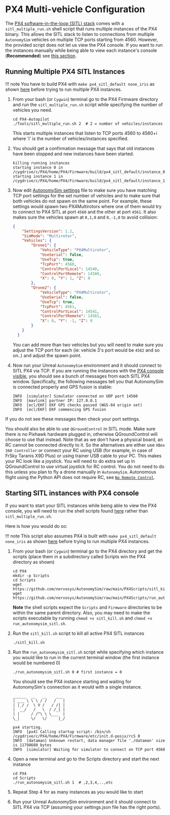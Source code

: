 # PX4 Multi-vehicle Configuration

The [PX4 software-in-the-loop (SITL) stack](px4_sitl.md) comes with a `sitl_multiple_run.sh` shell script that runs multiple instances of the PX4 binary. This allows the SITL stack to listen to connections from multiple `AutonomySim` vehicles on multiple TCP ports starting from 4560. However, the provided script does not let us view the PX4 console. If you want to run the instances manually while being able to view each instance's console (**Recommended**) see [this section](px4_multi_vehicle.md#starting-sitl-instances-with-px4-console).

## Running Multiple PX4 SITL Instances

!!! note
    You have to build PX4 with `make px4_sitl_default none_iris` as shown [here](px4_sitl.md#setting-up-px4-software-in-loop) before trying to run multiple PX4 instances.

1. From your bash (or `Cygwin`) terminal go to the PX4 Firmware directory and run the `sitl_multiple_run.sh` script while specifying the number of vehicles you need.
    ```shell
    cd PX4-Autopilot
    ./Tools/sitl_multiple_run.sh 2  # 2 = number of vehicles/instances 
    ```
    This starts multiple instances that listen to TCP ports 4560 to 4560+i where 'i' is the number of vehicles/instances specified.

2. You should get a confirmation message that says that old instances have been stopped and new instances have been started.
    ```shell
    killing running instances
    starting instance 0 in /cygdrive/c/PX4/home/PX4/Firmware/build/px4_sitl_default/instance_0
    starting instance 1 in /cygdrive/c/PX4/home/PX4/Firmware/build/px4_sitl_default/instance_1
    ```
3. Now edit [AutonomySim settings](settings.md) file to make sure you have matching TCP port settings for the set number of vehicles and to make sure that both vehicles do not spawn on the same point. For example, these settings would spawn two PX4Multirotors where one of them would try to connect to PX4 SITL at port `4560` and the other at port `4561`. It also makes sure the vehicles spawn at `0,1,0` and `0,-1,0` to avoid collision:
    ```json
    {
        "SettingsVersion": 1.2,
        "SimMode": "Multirotor",
        "Vehicles": {
            "Drone1": {
                "VehicleType": "PX4Multirotor",
                "UseSerial": false,
                "UseTcp": true,
                "TcpPort": 4560,
                "ControlPortLocal": 14540,
                "ControlPortRemote": 14580,
                "X": 0, "Y": 1, "Z": 0
            },
            "Drone2": {
                "VehicleType": "PX4Multirotor",
                "UseSerial": false,
                "UseTcp": true,
                "TcpPort": 4561,
                "ControlPortLocal": 14541,
                "ControlPortRemote": 14581,       
                "X": 0, "Y": -1, "Z": 0
            }
        }
      }
    ```
    You can add more than two vehicles but you will need to make sure you adjust the TCP port for each (ie: vehicle 3's port would be `4562` and so on..) and adjust the spawn point.

4. Now run your Unreal `AutonomySim` environment and it should connect to SITL PX4 via TCP. If you are running the instances with the [PX4 console visible](px4_multi_vehicle.md#Starting-sitl-instances-with-px4-console), you should see a bunch of messages from each SITL PX4 window. Specifically, the following messages tell you that AutonomySim is connected properly and GPS fusion is stable:
    ```shell
    INFO  [simulator] Simulator connected on UDP port 14560
    INFO  [mavlink] partner IP: 127.0.0.1
    INFO  [ecl/EKF] EKF GPS checks passed (WGS-84 origin set)
    INFO  [ecl/EKF] EKF commencing GPS fusion
    ```

If you do not see these messages then check your port settings.

You should also be able to use `QGroundControl` in SITL mode. Make sure there is no Pixhawk hardware plugged in, otherwise QGroundControl will choose to use that instead.  Note that as we don't have a physical board, an RC cannot be connected directly to it. So the alternatives are either use `XBox 360 Controller` or connect your RC using USB (for example, in case of FrSky Taranis X9D Plus) or using trainer USB cable to your PC. This makes your RC look like a joystick. You will need to do extra set up in QGroundControl to use virtual joystick for RC control.  You do not need to do this unless you plan to fly a drone manually in `AutonomySim`. Autonomous flight using the Python API does not require RC, see [`No Remote Control`](px4_sitl.md#No-Remote-Control).

## Starting SITL instances with PX4 console

If you want to start your SITL instances while being able to view the PX4 console, you will need to run the shell scripts found [here](https://github.com/nervosys/AutonomySim/tree/master/PX4Scripts) rather than `sitl_multiple_run.sh`.

Here is how you would do so:

!!! note
    This script also assumes PX4 is built with `make px4_sitl_default none_iris` as shown [here](px4_sitl.md#setting-up-px4-software-in-loop) before trying to run multiple PX4 instances.

1. From your bash (or `Cygwin`) terminal go to the PX4 directory and get the scripts (place them in a subdirectory called Scripts win the PX4 directory as shown)
    ```shell
    cd PX4
    mkdir -p Scripts
    cd Scripts
    wget https://github.com/nervosys/AutonomySim/raw/main/PX4Scripts/sitl_kill.sh
    wget https://github.com/nervosys/AutonomySim/raw/main/PX4Scripts/run_autonomysim_sitl.sh
    ```
    **Note** the shell scripts expect the `Scripts` and `Firmware` directories to be within the same parent directory. Also, you may need to make the scripts executable by running `chmod +x sitl_kill.sh` and `chmod +x run_autonomysim_sitl.sh`.
2. Run the `sitl_kill.sh` script to kill all active PX4 SITL instances 
    ```shell
    ./sitl_kill.sh
    ```
3. Run the `run_autonomysim_sitl.sh` script while specifying which instance you would like to run in the current terminal window (the first instance would be numbered 0)
    ```shell
    ./run_autonomysim_sitl.sh 0 # first instance = 0
    ```
    
    You should see the PX4 instance starting and waiting for AutonomySim's connection as it would with a single instance.
    ```shell
    ______  __   __    ___
    | ___ \ \ \ / /   /   |
    | |_/ /  \ V /   / /| |
    |  __/   /   \  / /_| |
    | |     / /^\ \ \___  |
    \_|     \/   \/     |_/

    px4 starting.
    INFO  [px4] Calling startup script: /bin/sh /cygdrive/c/PX4/home/PX4/Firmware/etc/init.d-posix/rcS 0
    INFO  [dataman] Unknown restart, data manager file './dataman' size is 11798680 bytes
    INFO  [simulator] Waiting for simulator to connect on TCP port 4560
    ```
4. Open a new terminal and go to the Scripts directory and start the next instance
    ```shell
    cd PX4
    cd Scripts
    ./run_autonomysim_sitl.sh 1  # ,2,3,4,..,etc
    ```
5. Repeat Step 4 for as many instances as you would like to start
6. Run your Unreal AutonomySim environment and it should connect to SITL PX4 via TCP (assuming your settings.json file has the right ports).
